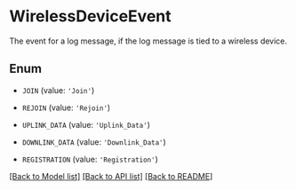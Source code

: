 # WirelessDeviceEvent

The event for a log message, if the log message is tied to a wireless device.

## Enum

* `JOIN` (value: `'Join'`)

* `REJOIN` (value: `'Rejoin'`)

* `UPLINK_DATA` (value: `'Uplink_Data'`)

* `DOWNLINK_DATA` (value: `'Downlink_Data'`)

* `REGISTRATION` (value: `'Registration'`)

[[Back to Model list]](../README.md#documentation-for-models) [[Back to API list]](../README.md#documentation-for-api-endpoints) [[Back to README]](../README.md)


